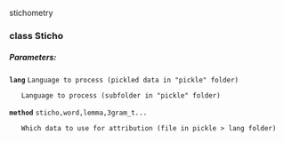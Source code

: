 stichometry

### class Sticho

##### Parameters:


**`lang`**     ``Language to process (pickled data in "pickle" folder)``  
```
   Language to process (subfolder in "pickle" folder)  
```

**`method`**     ``sticho,word,lemma,3gram_t...``  
```
   Which data to use for attribution (file in pickle > lang folder)
```


